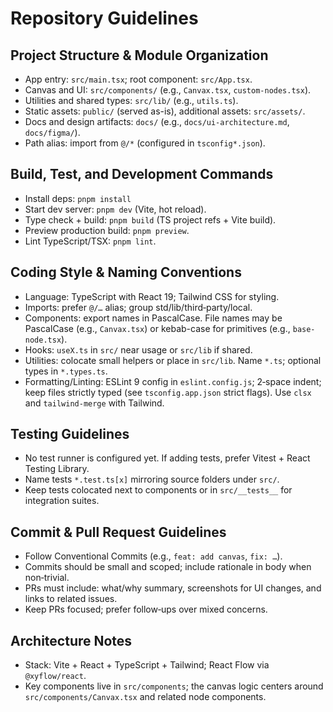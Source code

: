 # Repository Guidelines

## Project Structure & Module Organization
- App entry: `src/main.tsx`; root component: `src/App.tsx`.
- Canvas and UI: `src/components/` (e.g., `Canvax.tsx`, `custom-nodes.tsx`).
- Utilities and shared types: `src/lib/` (e.g., `utils.ts`).
- Static assets: `public/` (served as-is), additional assets: `src/assets/`.
- Docs and design artifacts: `docs/` (e.g., `docs/ui-architecture.md`, `docs/figma/`).
- Path alias: import from `@/*` (configured in `tsconfig*.json`).

## Build, Test, and Development Commands
- Install deps: `pnpm install`
- Start dev server: `pnpm dev` (Vite, hot reload).
- Type check + build: `pnpm build` (TS project refs + Vite build).
- Preview production build: `pnpm preview`.
- Lint TypeScript/TSX: `pnpm lint`.

## Coding Style & Naming Conventions
- Language: TypeScript with React 19; Tailwind CSS for styling.
- Imports: prefer `@/…` alias; group std/lib/third‑party/local.
- Components: export names in PascalCase. File names may be PascalCase (e.g., `Canvax.tsx`) or kebab-case for primitives (e.g., `base-node.tsx`).
- Hooks: `useX.ts` in `src/` near usage or `src/lib` if shared.
- Utilities: colocate small helpers or place in `src/lib`. Name `*.ts`; optional types in `*.types.ts`.
- Formatting/Linting: ESLint 9 config in `eslint.config.js`; 2‑space indent; keep files strictly typed (see `tsconfig.app.json` strict flags). Use `clsx` and `tailwind-merge` with Tailwind.

## Testing Guidelines
- No test runner is configured yet. If adding tests, prefer Vitest + React Testing Library.
- Name tests `*.test.ts[x]` mirroring source folders under `src/`.
- Keep tests colocated next to components or in `src/__tests__` for integration suites.

## Commit & Pull Request Guidelines
- Follow Conventional Commits (e.g., `feat: add canvas`, `fix: …`).
- Commits should be small and scoped; include rationale in body when non‑trivial.
- PRs must include: what/why summary, screenshots for UI changes, and links to related issues.
- Keep PRs focused; prefer follow‑ups over mixed concerns.

## Architecture Notes
- Stack: Vite + React + TypeScript + Tailwind; React Flow via `@xyflow/react`.
- Key components live in `src/components`; the canvas logic centers around `src/components/Canvax.tsx` and related node components.
